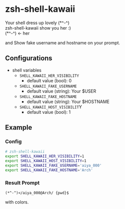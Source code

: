 # zsh-shell-kawaii

Your shell dress up lovely (\*^-^)  
zsh-shell-kawaii show you her :)  
(\*^-^) <- her

and Show fake username and hostname on your prompt.


## Configurations
* shell variables
    + `SHELL_KAWAII_HER_VISIBILITY`
        - default value (bool): 0
    + `SHELL_KAWAII_FAKE_USERNAME`
        - default value (string): Your $USER
    + `SHELL_KAWAII_FAKE_HOSTNAME`
        - default value (string): Your $HOSTNAME
    + `SHELL_KAWAII_HOST_VISIBILIT`Y
        - default value (bool): 1

## Example
### Config
```zsh
# zsh-shell-kawaii
export SHELL_KAWAII_HER_VISIBILITY=1
export SHELL_KAWAII_HOST_VISIBILITY=1
export SHELL_KAWAII_FAKE_USERNAME='aiya_000'
export SHELL_KAWAII_FAKE_HOSTNAME='Arch'
```

### Result Prompt
```console
(*^-^)</aiya_000@Arch/ {pwd}$
```
with colors.
